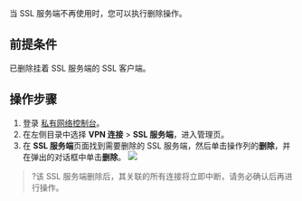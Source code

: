 当 SSL 服务端不再使用时，您可以执行删除操作。

## 前提条件
已删除挂着 SSL 服务端的 SSL 客户端。    

## 操作步骤
1. 登录 [私有网络控制台](https://console.cloud.tencent.com/vpc/vpc?rid=1)。
2. 在左侧目录中选择 **VPN 连接** > **SSL 服务端**，进入管理页。
3. 在 **SSL 服务端**页面找到需要删除的 SSL 服务端，然后单击操作列的**删除**，并在弹出的对话框中单击**删除**。
![](https://qcloudimg.tencent-cloud.cn/raw/2ee660fad89f76ca500871e53c89fee9.png)
>?该 SSL 服务端删除后，其关联的所有连接将立即中断，请务必确认后再进行操作。
>
